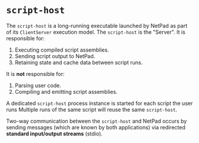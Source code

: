 ﻿# `script-host`

The `script-host` is a long-running executable launched by NetPad as part of its `ClientServer`
execution model. The `script-host` is the "Server". It is responsible for:

1. Executing compiled script assemblies.
2. Sending script output to NetPad.
3. Retaining state and cache data between script runs.

It is **not** responsible for:

1. Parsing user code.
2. Compiling and emitting script assemblies.

A dedicated `script-host` process instance is started for each script the user runs
Multiple runs of the same script will reuse the same `script-host`.

Two-way communication between the `script-host` and NetPad occurs by sending messages
(which are known by both applications) via redirected **standard input/output streams** (stdio).
